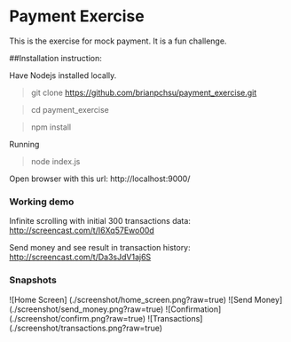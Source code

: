 # Payment Exercise
This is the exercise for mock payment. It is a fun challenge.

##Installation instruction:

Have Nodejs installed locally.
> git clone https://github.com/brianpchsu/payment_exercise.git

> cd payment_exercise

> npm install

Running
> node index.js

Open browser with this url: http://localhost:9000/

### Working demo
Infinite scrolling with initial 300 transactions data: http://screencast.com/t/I6Xq57Ewo00d

Send money and see result in transaction history: http://screencast.com/t/Da3sJdV1aj6S
### Snapshots
![Home Screen] (./screenshot/home_screen.png?raw=true)
![Send Money] (./screenshot/send_money.png?raw=true)
![Confirmation] (./screenshot/confirm.png?raw=true)
![Transactions] (./screenshot/transactions.png?raw=true)
